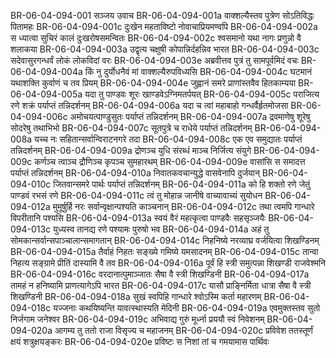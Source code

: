 BR-06-04-094-001  सञ्जय उवाच
BR-06-04-094-001a वाक्शल्यैस्तव पुत्रेण सोऽतिविद्धः पितामहः
BR-06-04-094-001c दुःखेन महताविष्टो नोवाचाप्रियमण्वपि
BR-06-04-094-002a स ध्यात्वा सुचिरं कालं दुःखरोषसमन्वितः
BR-06-04-094-002c श्वसमानो यथा नागः प्रणुन्नो वै शलाकया
BR-06-04-094-003a उद्वृत्य चक्षुषी कोपान्निर्दहन्निव भारत
BR-06-04-094-003c सदेवासुरगन्धर्वं लोकं लोकविदां वरः
BR-06-04-094-003e अब्रवीत्तव पुत्रं तु सामपूर्वमिदं वचः
BR-06-04-094-004a किं नु दुर्योधनैवं मां वाक्शल्यैरुपविध्यसि
BR-06-04-094-004c घटमानं यथाशक्ति कुर्वाणं च तव प्रियम्
BR-06-04-094-004e जुह्वानं समरे प्राणांस्तवैव हितकाम्यया
BR-06-04-094-005a यदा तु पाण्डवः शूरः खाण्डवेऽग्निमतर्पयत्
BR-06-04-094-005c पराजित्य रणे शक्रं पर्याप्तं तन्निदर्शनम्
BR-06-04-094-006a यदा च त्वां महाबाहो गन्धर्वैर्हृतमोजसा
BR-06-04-094-006c अमोचयत्पाण्डुसुतः पर्याप्तं तन्निदर्शनम्
BR-06-04-094-007a द्रवमाणेषु शूरेषु सोदरेषु तथाभिभो
BR-06-04-094-007c सूतपुत्रे च राधेये पर्याप्तं तन्निदर्शनम्
BR-06-04-094-008a यच्च नः सहितान्सर्वान्विराटनगरे तदा
BR-06-04-094-008c एक एव समुद्यातः पर्याप्तं तन्निदर्शनम्
BR-06-04-094-009a द्रोणञ्च युधि संरब्धं माञ्च निर्जित्य संयुगे
BR-06-04-094-009c कर्णञ्च त्वाञ्च द्रौणिञ्च कृपञ्च सुमहारथम्
BR-06-04-094-009e वासांसि स समादत्त पर्याप्तं तन्निदर्शनम्
BR-06-04-094-010a निवातकवचान्युद्धे वासवेनापि दुर्जयान्
BR-06-04-094-010c जितवान्समरे पार्थः पर्याप्तं तन्निदर्शनम्
BR-06-04-094-011a को हि शक्तो रणे जेतुं पाण्डवं रभसं रणे
BR-06-04-094-011c त्वं तु मोहान्न जानीषे वाच्यावाच्यं सुयोधन
BR-06-04-094-012a मुमूर्षुर्हि नरः सर्वान्वृक्षान्पश्यति काञ्चनान्
BR-06-04-094-012c तथा त्वमपि गान्धारे विपरीतानि पश्यसि
BR-06-04-094-013a स्वयं वैरं महत्कृत्वा पाण्डवैः सहसृञ्जयैः
BR-06-04-094-013c युध्यस्व तानद्य रणे पश्यामः पुरुषो भव
BR-06-04-094-014a अहं तु सोमकान्सर्वान्सपाञ्चालान्समागतान्
BR-06-04-094-014c निहनिष्ये नरव्याघ्र वर्जयित्वा शिखण्डिनम्
BR-06-04-094-015a तैर्वाहं निहतः सङ्ख्ये गमिष्ये यमसादनम्
BR-06-04-094-015c तान्वा निहत्य सङ्ग्रामे प्रीतिं दास्यामि वै तव
BR-06-04-094-016a पूर्वं हि स्त्री समुत्पन्ना शिखण्डी राजवेश्मनि
BR-06-04-094-016c वरदानात्पुमाञ्जातः सैषा वै स्त्री शिखण्डिनी
BR-06-04-094-017a तामहं न हनिष्यामि प्राणत्यागेऽपि भारत
BR-06-04-094-017c यासौ प्राङ्निर्मिता धात्रा सैषा वै स्त्री शिखण्डिनी
BR-06-04-094-018a सुखं स्वपिहि गान्धारे श्वोऽस्मि कर्ता महारणम्
BR-06-04-094-018c यज्जनाः कथयिष्यन्ति यावत्स्थास्यति मेदिनी
BR-06-04-094-019a एवमुक्तस्तव सुतो निर्जगाम जनेश्वर
BR-06-04-094-019c अभिवाद्य गुरुं मूर्ध्ना प्रययौ स्वं निवेशनम्
BR-06-04-094-020a आगम्य तु ततो राजा विसृज्य च महाजनम्
BR-06-04-094-020c प्रविवेश ततस्तूर्णं क्षयं शत्रुक्षयङ्करः
BR-06-04-094-020e प्रविष्टः स निशां तां च गमयामास पार्थिवः

